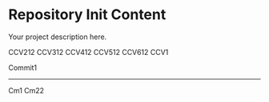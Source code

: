 Repository Init Content
=======================

Your project description here.

CCV212
CCV312
CCV412
CCV512
CCV612
CCV1

Commit1

-------------------------
Cm1
Cm22
